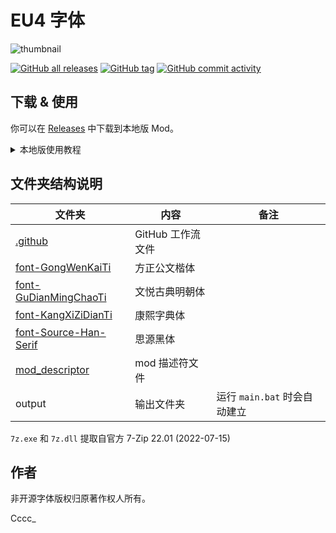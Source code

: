 # EU4 字体

![thumbnail](thumbnail.png)

[![GitHub all releases](https://img.shields.io/github/downloads/Cccc-owo/EU4-Font/total?label=GitHub%20downloads&style=flat-square)](https://github.com/Cccc-owo/EU4-Font/releases)
[![GitHub tag](https://img.shields.io/github/v/release/Cccc-owo/EU4-Font?sort=semver&style=flat-square)](https://github.com/Cccc-owo/EU4-Font/tags)
[![GitHub commit activity](https://img.shields.io/github/commit-activity/m/Cccc-owo/EU4-Font?style=flat-square)](https://github.com/Cccc-owo/EU4-Font/graphs/commit-activity)

## 下载 & 使用

你可以在 [Releases](https://github.com/Cccc-owo/EU4-Font/releases) 中下载到本地版 Mod。

<details><summary>本地版使用教程</summary>

下载 [Releases](https://github.com/Cccc-owo/EU4-Font/releases/latest) 中的 ```mod.zip```，原样解压 ```mod.zip``` 至 ```文档 > Paradox Interactive > Europa Universalis IV > mod``` 目录下。打开启动器 ```dowser.exe```（正版玩家直接启动游戏相当于打开启动器），在**边栏**的**播放集**一页中，点击右上角的**添加更多 MOD**，将本模组加入播放集。接着确保本模组启用的情况下，启用需要的其他模组，返回主页开始游戏即可。

</details>

## 文件夹结构说明

|文件夹|内容|备注|
|--------------|---------------|-----------|
|[.github](.github)|GitHub 工作流文件||
|[font-GongWenKaiTi](font-GongWenKaiTi)|方正公文楷体||
|[font-GuDianMingChaoTi](font-GuDianMingChaoTi)|文悦古典明朝体||
|[font-KangXiZiDianTi](font-KangXiZiDianTi)|康熙字典体||
|[font-Source-Han-Serif](font-Source-Han-Serif)|思源黑体||
|[mod_descriptor](mod_descriptor)|mod 描述符文件||
|output|输出文件夹|运行 ```main.bat``` 时会自动建立|

```7z.exe``` 和 ```7z.dll``` 提取自官方 7-Zip 22.01 (2022-07-15)

## 作者

非开源字体版权归原著作权人所有。

Cccc_
